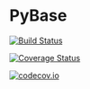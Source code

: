 # PyBase

[![Build Status](https://travis-ci.org/tkf/PyBase.jl.svg?branch=master)](https://travis-ci.org/tkf/PyBase.jl)

[![Coverage Status](https://coveralls.io/repos/tkf/PyBase.jl/badge.svg?branch=master&service=github)](https://coveralls.io/github/tkf/PyBase.jl?branch=master)

[![codecov.io](http://codecov.io/github/tkf/PyBase.jl/coverage.svg?branch=master)](http://codecov.io/github/tkf/PyBase.jl?branch=master)
